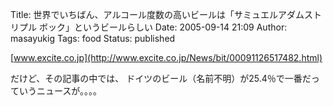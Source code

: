 Title: 世界でいちばん、アルコール度数の高いビールは「サミュエルアダムストリプル ボック」というビールらしい
Date: 2005-09-14 21:09
Author: masayukig
Tags: food
Status: published

[www.excite.co.jp](http://www.excite.co.jp/News/bit/00091126517482.html)

だけど、その記事の中では、
ドイツのビール（名前不明）が25.4％で一番だっていうニュースが。。。。
